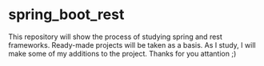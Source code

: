 # spring_boot_rest
 This repository will show the process of studying spring and rest frameworks. Ready-made projects will be taken as a basis. As I study, I will make some of my additions to the project. Thanks for you attantion ;)
